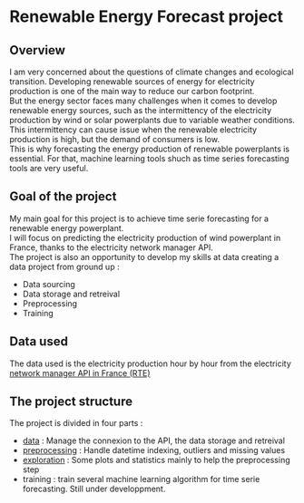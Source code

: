 # Renewable Energy Forecast project

## Overview
I am very concerned about the questions of climate changes and ecological transition. Developing renewable sources of energy for electricity production is one of the main way to reduce our carbon footprint.  
But the energy sector faces many challenges when it comes to develop renewable energy sources, such as the intermittency of the electricity production by wind or solar powerplants due to variable weather conditions.  
This intermittency can cause issue when the renewable electricity production is high, but the demand of consumers is low.  
This is why forecasting the energy production of renewable powerplants is essential. For that, machine learning tools shuch as time series forecasting tools are very useful.  

## Goal of the project
My main goal for this project is to achieve time serie forecasting for a renewable energy powerplant.  
I will focus on predicting the electricity production of wind powerplant in France, thanks to the electricity network manager API.  
The project is also an opportunity to develop my skills at data creating a data project from ground up :  
- Data sourcing
- Data storage and retreival
- Preprocessing
- Training

## Data used
The data used is the electricity production hour by hour from the electricity [network manager API in France (RTE)](https://data.rte-france.com/catalog/-/api/generation/Actual-Generation/v1.1#)  

## The project structure
The project is divided in four parts :
- [data](https://github.com/DridrM/renewable-energy-forecast/tree/master/re_forecast/data) : Manage the connexion to the API, the data storage and retreival
- [preprocessing](https://github.com/DridrM/renewable-energy-forecast/tree/master/re_forecast/preprocessing) : Handle datetime indexing, outliers and missing values
- [exploration](https://github.com/DridrM/renewable-energy-forecast/tree/master/re_forecast/exploration) : Some plots and statistics mainly to help the preprocessing step
- training : train several machine learning algorithm for time serie forecasting. Still under developpment.

